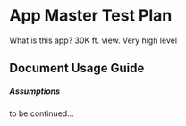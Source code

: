 # App Master Test Plan
What is this app? 30K ft. view. Very high level

## Document Usage Guide
 
##### Assumptions

to be continued...

